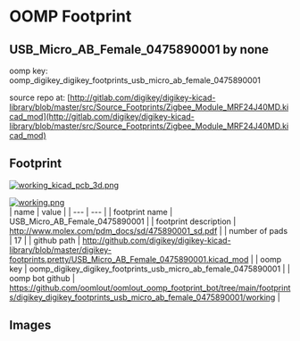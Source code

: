 # OOMP Footprint  
## USB_Micro_AB_Female_0475890001  by none  
  
oomp key: oomp_digikey_digikey_footprints_usb_micro_ab_female_0475890001  
  
source repo at: [http://gitlab.com/digikey/digikey-kicad-library/blob/master/src/Source_Footprints/Zigbee_Module_MRF24J40MD.kicad_mod](http://gitlab.com/digikey/digikey-kicad-library/blob/master/src/Source_Footprints/Zigbee_Module_MRF24J40MD.kicad_mod)  
## Footprint  
  
[![working_kicad_pcb_3d.png](working_kicad_pcb_3d_600.png)](working_kicad_pcb_3d.png)  
  
[![working.png](working_600.png)](working.png)  
| name | value | 
| --- | --- | 
| footprint name | USB_Micro_AB_Female_0475890001 | 
| footprint description | http://www.molex.com/pdm_docs/sd/475890001_sd.pdf | 
| number of pads | 17 | 
| github path | http://github.com/digikey/digikey-kicad-library/blob/master/digikey-footprints.pretty/USB_Micro_AB_Female_0475890001.kicad_mod | 
| oomp key | oomp_digikey_digikey_footprints_usb_micro_ab_female_0475890001 | 
| oomp bot github | https://github.com/oomlout/oomlout_oomp_footprint_bot/tree/main/footprints/digikey_digikey_footprints_usb_micro_ab_female_0475890001/working | 
## Images  
